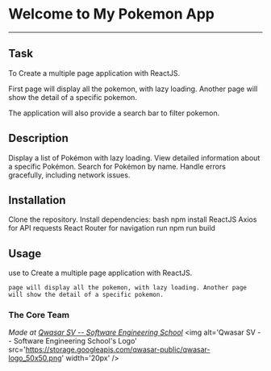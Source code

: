 # Welcome to My Pokemon App
***

## Task
To Create a multiple page application with ReactJS.

First page will display all the pokemon, with lazy loading. Another page will show the detail of a specific pokemon.

The  application will also provide a search bar to filter pokemon.

## Description
Display a list of Pokémon with lazy loading.
View detailed information about a specific Pokémon.
Search for Pokémon by name.
Handle errors gracefully, including network issues.

## Installation
Clone the repository.
Install dependencies:
bash
npm install
ReactJS
Axios for API requests
React Router for navigation
run npm run build


## Usage
use to Create a multiple page application with ReactJS.
```
page will display all the pokemon, with lazy loading. Another page will show the detail of a specific pokemon.
```

### The Core Team 


<span><i>Made at <a href='https://qwasar.io'>Qwasar SV -- Software Engineering School</a></i></span>
<span><img alt='Qwasar SV -- Software Engineering School's Logo' src='https://storage.googleapis.com/qwasar-public/qwasar-logo_50x50.png' width='20px' /></span>
